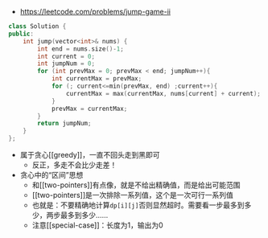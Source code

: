 - https://leetcode.com/problems/jump-game-ii
```cpp
class Solution {
public:
    int jump(vector<int>& nums) {
        int end = nums.size()-1;
        int current = 0;
        int jumpNum = 0;
        for (int prevMax = 0; prevMax < end; jumpNum++){
            int currentMax = prevMax;
            for (; current<=min(prevMax, end) ;current++){
                currentMax = max(currentMax, nums[current] + current);
            }
            prevMax = currentMax;
        }
        return jumpNum;
    }
};
```
- 属于贪心[[greedy]]，一直不回头走到黑即可
  - 反正，多走不会比少走差！
- 贪心中的“区间”思想
  - 和[[two-pointers]]有点像，就是不给出精确值，而是给出可能范围
  - [[two-pointers]]是一次排除一系列值，这个是一次可行一系列值
  - 也就是：不要精确地计算`dp[i][j]`否则显然超时。需要看一步最多到多少，两步最多到多少……
  - 注意[[special-case]]：长度为1，输出为0